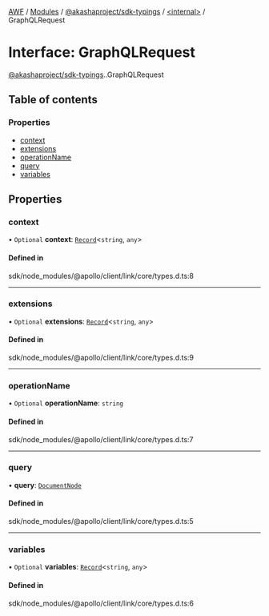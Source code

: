 [AWF](../README.md) / [Modules](../modules.md) / [@akashaproject/sdk-typings](../modules/akashaproject_sdk_typings.md) / [<internal\>](../modules/akashaproject_sdk_typings._internal_.md) / GraphQLRequest

# Interface: GraphQLRequest

[@akashaproject/sdk-typings](../modules/akashaproject_sdk_typings.md).[<internal>](../modules/akashaproject_sdk_typings._internal_.md).GraphQLRequest

## Table of contents

### Properties

- [context](akashaproject_sdk_typings._internal_.GraphQLRequest.md#context)
- [extensions](akashaproject_sdk_typings._internal_.GraphQLRequest.md#extensions)
- [operationName](akashaproject_sdk_typings._internal_.GraphQLRequest.md#operationname)
- [query](akashaproject_sdk_typings._internal_.GraphQLRequest.md#query)
- [variables](akashaproject_sdk_typings._internal_.GraphQLRequest.md#variables)

## Properties

### context

• `Optional` **context**: [`Record`](../modules/akashaproject_sdk_typings._internal_.md#record)<`string`, `any`\>

#### Defined in

sdk/node_modules/@apollo/client/link/core/types.d.ts:8

___

### extensions

• `Optional` **extensions**: [`Record`](../modules/akashaproject_sdk_typings._internal_.md#record)<`string`, `any`\>

#### Defined in

sdk/node_modules/@apollo/client/link/core/types.d.ts:9

___

### operationName

• `Optional` **operationName**: `string`

#### Defined in

sdk/node_modules/@apollo/client/link/core/types.d.ts:7

___

### query

• **query**: [`DocumentNode`](akashaproject_sdk_typings._internal_.DocumentNode.md)

#### Defined in

sdk/node_modules/@apollo/client/link/core/types.d.ts:5

___

### variables

• `Optional` **variables**: [`Record`](../modules/akashaproject_sdk_typings._internal_.md#record)<`string`, `any`\>

#### Defined in

sdk/node_modules/@apollo/client/link/core/types.d.ts:6
